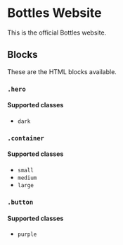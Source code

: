 # Bottles Website
This is the official Bottles website.

## Blocks
These are the HTML blocks available.

### `.hero`
#### Supported classes
- `dark`

### `.container`
#### Supported classes
- `small`
- `medium`
- `large`

### `.button`
#### Supported classes
- `purple`